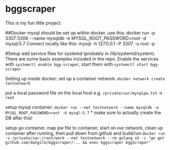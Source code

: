 # bggscraper
This is my fun little project.

##Docker
mysql should be set up within docker. use this: docker run -p 3307:3306 --name mysqldb -e MYSQL_ROOT_PASSWORD=root -d mysql:5.7
Connect locally like this: mysql -h 127.0.0.1 -P 3307 -u root -p

#Setup
add service files for systemd (probably in /lib/systemd/system). There are some basic examples included in the repo.
Enable the services with `systemctl enable bgg-scraper`, start them with `systemctl start bgg-scraper`

Setting up inside docker:
set up a container network:
`docker network create testnetwork`

put a local password file on the local host e.g.
`/private/var/mysqlpw.txt` -> `root`

setup mysql container: 
`docker run --net testnetwork --name mysqldb -e MYSQL_ROOT_PASSWORD=root -d mysql:5.7` * make sure to actually create the DB after this!

setup go container. map pw file to container, start on our network, clean up container after running, then pull down from github and build/run
`docker run -v /private/var:/root/work --net testnetwork --rm golang sh -c "go get github.com/dangilk/bggscraper/... && exec bggscraper bggScraper"`